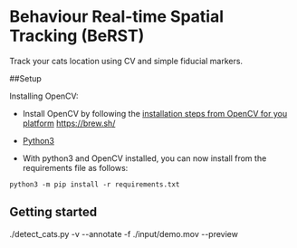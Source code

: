 # Behaviour Real-time Spatial Tracking (BeRST)

Track your cats location using CV and simple fiducial markers.

##Setup

Installing OpenCV:
- Install OpenCV by following the [installation steps from OpenCV for you platform](https://docs.opencv.org/4.x/df/d65/tutorial_table_of_content_introduction.html)
https://brew.sh/

- [Python3](https://www.python.org/downloads/) 
- With python3 and OpenCV installed, you can now install from the requirements file as follows:

`python3 -m pip install -r requirements.txt`

## Getting started

./detect_cats.py -v --annotate -f ./input/demo.mov --preview   


